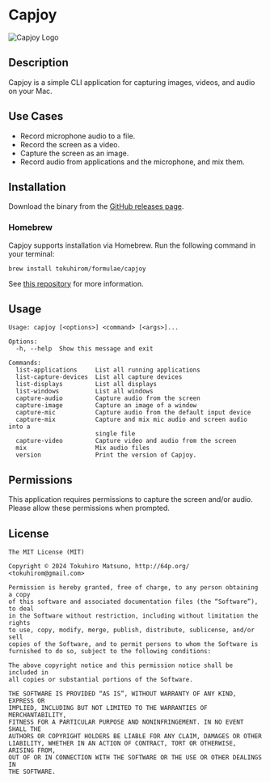 # Capjoy

![Capjoy Logo](https://github.com/tokuhirom/capjoy/assets/21084/83703ef3-e27d-4d48-a0c1-b0e9ab361d39)

## Description

Capjoy is a simple CLI application for capturing images, videos, and audio on your Mac.

## Use Cases

- Record microphone audio to a file.
- Record the screen as a video.
- Capture the screen as an image.
- Record audio from applications and the microphone, and mix them.

## Installation

Download the binary from the [GitHub releases page](https://github.com/tokuhirom/capjoy/releases).

### Homebrew

Capjoy supports installation via Homebrew. Run the following command in your terminal:

```shell
brew install tokuhirom/formulae/capjoy
```

See [this repository](https://github.com/tokuhirom/homebrew-formulae) for more information.

## Usage

```
Usage: capjoy [<options>] <command> [<args>]...

Options:
  -h, --help  Show this message and exit

Commands:
  list-applications     List all running applications
  list-capture-devices  List all capture devices
  list-displays         List all displays
  list-windows          List all windows
  capture-audio         Capture audio from the screen
  capture-image         Capture an image of a window
  capture-mic           Capture audio from the default input device
  capture-mix           Capture and mix mic audio and screen audio into a
                        single file
  capture-video         Capture video and audio from the screen
  mix                   Mix audio files
  version               Print the version of Capjoy.
```

## Permissions

This application requires permissions to capture the screen and/or audio. Please allow these permissions when
prompted.

## License

```
The MIT License (MIT)

Copyright © 2024 Tokuhiro Matsuno, http://64p.org/ <tokuhirom@gmail.com>

Permission is hereby granted, free of charge, to any person obtaining a copy
of this software and associated documentation files (the “Software”), to deal
in the Software without restriction, including without limitation the rights
to use, copy, modify, merge, publish, distribute, sublicense, and/or sell
copies of the Software, and to permit persons to whom the Software is
furnished to do so, subject to the following conditions:

The above copyright notice and this permission notice shall be included in
all copies or substantial portions of the Software.

THE SOFTWARE IS PROVIDED “AS IS”, WITHOUT WARRANTY OF ANY KIND, EXPRESS OR
IMPLIED, INCLUDING BUT NOT LIMITED TO THE WARRANTIES OF MERCHANTABILITY,
FITNESS FOR A PARTICULAR PURPOSE AND NONINFRINGEMENT. IN NO EVENT SHALL THE
AUTHORS OR COPYRIGHT HOLDERS BE LIABLE FOR ANY CLAIM, DAMAGES OR OTHER
LIABILITY, WHETHER IN AN ACTION OF CONTRACT, TORT OR OTHERWISE, ARISING FROM,
OUT OF OR IN CONNECTION WITH THE SOFTWARE OR THE USE OR OTHER DEALINGS IN
THE SOFTWARE.
```

